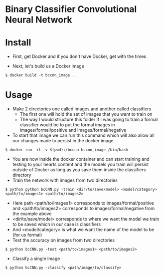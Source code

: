 # Binary Classifier Convolutional Neural Network

# Install
* First, get Docker and if you don't have Docker, get with the times

* Next, let's build us a Docker image
```
$ docker build -t bccnn_image .
```

# Usage
* Make 2 directories one called images and another called classifiers
    * The first one will hold the set of images that you want to train on
    * The way I would structure this folder if I was going to train a formal classifier would be to put the formal images in images/formal/positive and images/formal/negative
* To start that image we can run this command which will also allow all our changes made to persist in the docker image
```
$ docker run -it -v $(pwd):/bccnn bccnn_image /bin/bash
```
* You are now inside the docker container and can start training and testing to your hearts content and the models you train will persist outside of Docker as long as you save them inside the classifiers directory
* Train the network with images from two directories
```
$ python python bcCNN.py -train <dir/to/save/model> <model/category> <path/to/images1> <path/to/images2>
```
* Here path <path/to/images1> corresponds to images/formal/positive and <path/to/images2> corresponds to images/formal/negative from the example above
* <dir/to/save/model> corresponds to where we want the model we train to be saved which in our case is classifiers
* And <model/category> is what we want the name of the model to be (for us formal)
* Test the accuracy on images from two directories
```
$ python bcCNN.py -test <path/to/images1> <path/to/images2>
```
* Classify a single image
```
$ python bcCNN.py -classify <path/image/to/classify>
```
